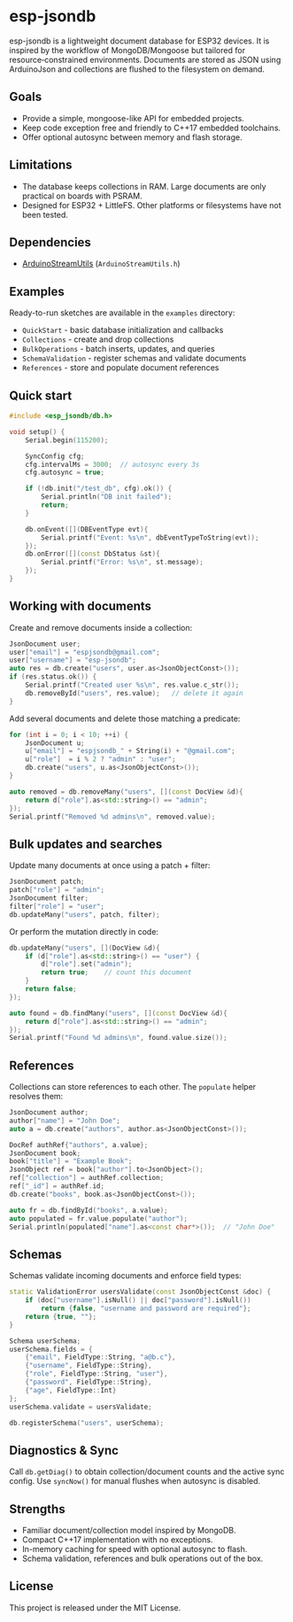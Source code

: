 # esp-jsondb

esp-jsondb is a lightweight document database for ESP32 devices.  It is inspired by the workflow of MongoDB/Mongoose but tailored for resource‑constrained environments.  Documents are stored as JSON using ArduinoJson and collections are flushed to the filesystem on demand.

## Goals
- Provide a simple, mongoose-like API for embedded projects.
- Keep code exception free and friendly to C++17 embedded toolchains.
- Offer optional autosync between memory and flash storage.

## Limitations
- The database keeps collections in RAM. Large documents are only practical on boards with PSRAM.
- Designed for ESP32 + LittleFS. Other platforms or filesystems have not been tested.

## Dependencies
- [ArduinoStreamUtils](https://github.com/bblanchon/ArduinoStreamUtils) (`ArduinoStreamUtils.h`)

## Examples
Ready-to-run sketches are available in the `examples` directory:

- `QuickStart` - basic database initialization and callbacks
- `Collections` - create and drop collections
- `BulkOperations` - batch inserts, updates, and queries
- `SchemaValidation` - register schemas and validate documents
- `References` - store and populate document references

## Quick start
```cpp
#include <esp_jsondb/db.h>

void setup() {
    Serial.begin(115200);

    SyncConfig cfg;
    cfg.intervalMs = 3000;  // autosync every 3s
    cfg.autosync = true;

    if (!db.init("/test_db", cfg).ok()) {
        Serial.println("DB init failed");
        return;
    }

    db.onEvent([](DBEventType evt){
        Serial.printf("Event: %s\n", dbEventTypeToString(evt));
    });
    db.onError([](const DbStatus &st){
        Serial.printf("Error: %s\n", st.message);
    });
}
```

## Working with documents
Create and remove documents inside a collection:
```cpp
JsonDocument user;
user["email"] = "espjsondb@gmail.com";
user["username"] = "esp-jsondb";
auto res = db.create("users", user.as<JsonObjectConst>());
if (res.status.ok()) {
    Serial.printf("Created user %s\n", res.value.c_str());
    db.removeById("users", res.value);   // delete it again
}
```

Add several documents and delete those matching a predicate:
```cpp
for (int i = 0; i < 10; ++i) {
    JsonDocument u;
    u["email"] = "espjsondb_" + String(i) + "@gmail.com";
    u["role"]  = i % 2 ? "admin" : "user";
    db.create("users", u.as<JsonObjectConst>());
}

auto removed = db.removeMany("users", [](const DocView &d){
    return d["role"].as<std::string>() == "admin";
});
Serial.printf("Removed %d admins\n", removed.value);
```

## Bulk updates and searches
Update many documents at once using a patch + filter:
```cpp
JsonDocument patch;
patch["role"] = "admin";
JsonDocument filter;
filter["role"] = "user";
db.updateMany("users", patch, filter);
```

Or perform the mutation directly in code:
```cpp
db.updateMany("users", [](DocView &d){
    if (d["role"].as<std::string>() == "user") {
        d["role"].set("admin");
        return true;    // count this document
    }
    return false;
});

auto found = db.findMany("users", [](const DocView &d){
    return d["role"].as<std::string>() == "admin";
});
Serial.printf("Found %d admins\n", found.value.size());
```

## References
Collections can store references to each other. The `populate` helper resolves them:
```cpp
JsonDocument author;
author["name"] = "John Doe";
auto a = db.create("authors", author.as<JsonObjectConst>());

DocRef authRef{"authors", a.value};
JsonDocument book;
book["title"] = "Example Book";
JsonObject ref = book["author"].to<JsonObject>();
ref["collection"] = authRef.collection;
ref["_id"] = authRef.id;
db.create("books", book.as<JsonObjectConst>());

auto fr = db.findById("books", a.value);
auto populated = fr.value.populate("author");
Serial.println(populated["name"].as<const char*>());  // "John Doe"
```

## Schemas
Schemas validate incoming documents and enforce field types:
```cpp
static ValidationError usersValidate(const JsonObjectConst &doc) {
    if (doc["username"].isNull() || doc["password"].isNull())
        return {false, "username and password are required"};
    return {true, ""};
}

Schema userSchema;
userSchema.fields = {
    {"email", FieldType::String, "a@b.c"},
    {"username", FieldType::String},
    {"role", FieldType::String, "user"},
    {"password", FieldType::String},
    {"age", FieldType::Int}
};
userSchema.validate = usersValidate;

db.registerSchema("users", userSchema);
```

## Diagnostics & Sync
Call `db.getDiag()` to obtain collection/document counts and the active sync config. Use `syncNow()` for manual flushes when autosync is disabled.

## Strengths
- Familiar document/collection model inspired by MongoDB.
- Compact C++17 implementation with no exceptions.
- In-memory caching for speed with optional autosync to flash.
- Schema validation, references and bulk operations out of the box.

## License
This project is released under the MIT License.

